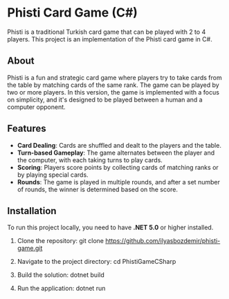# Phisti Card Game (C#)

Phisti is a traditional Turkish card game that can be played with 2 to 4 players. This project is an implementation of the Phisti card game in C#.

## About

Phisti is a fun and strategic card game where players try to take cards from the table by matching cards of the same rank. The game can be played by two or more players. In this version, the game is implemented with a focus on simplicity, and it's designed to be played between a human and a computer opponent.

## Features

- **Card Dealing**: Cards are shuffled and dealt to the players and the table.
- **Turn-based Gameplay**: The game alternates between the player and the computer, with each taking turns to play cards.
- **Scoring**: Players score points by collecting cards of matching ranks or by playing special cards.
- **Rounds**: The game is played in multiple rounds, and after a set number of rounds, the winner is determined based on the score.
  
## Installation

To run this project locally, you need to have **.NET 5.0** or higher installed.

1. Clone the repository:
   git clone https://github.com/ilyasbozdemir/phisti-game.git

2. Navigate to the project directory:
   cd PhistiGameCSharp

3. Build the solution:
   dotnet build

4. Run the application:
   dotnet run
